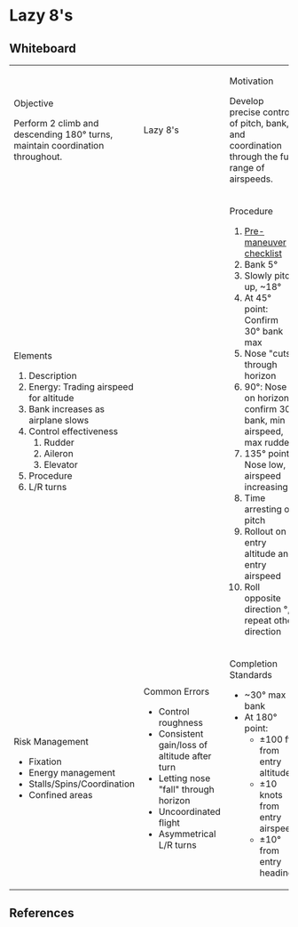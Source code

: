 # Lazy 8's

## Whiteboard

<table className="maneuver-wb">

<tr>

<td className="wb-col-1">

<label>Objective</label>

Perform 2 climb and descending 180&deg; turns, maintain coordination throughout.

</td>

<td className="wb-col-2 maneuver-title">

<label className="maneuver-label">Lazy 8's</label>

</td>

<td className="wb-col-3">

<label>Motivation</label>

Develop precise control of pitch, bank, and coordination through the full range of airspeeds.

</td>

</tr>

<tr>

<td className="wb-col-1">

<label>Elements</label>

1. Description
2. Energy: Trading airspeed for altitude
3. Bank increases as airplane slows
4. Control effectiveness
   1. Rudder
   2. Aileron
   3. Elevator
5. Procedure
6. L/R turns

</td>

<td className="wb-col-2">

</td>

<td className="wb-col-3">

<label>Procedure</label>

1. [Pre-maneuver checklist](/docs/lesson-plans/maneuvers/pre-maneuver-checklist)
2. Bank 5&deg;
3. Slowly pitch up, ~18&deg;
4. At 45&deg; point: Confirm 30&deg; bank max
5. Nose "cuts" through horizon
6. 90&deg;: Nose on horizon, confirm 30&deg; bank, min airspeed, max rudder
7. 135&deg; point: Nose low, airspeed increasing
8. Time arresting of pitch
9. Rollout on entry altitude and entry airspeed
10. Roll opposite direction &deg;, repeat other direction

</td>

</tr>

<tr>

<td className="wb-col-1">

<label>Risk Management</label>

- Fixation
- Energy management
- Stalls/Spins/Coordination
- Confined areas

</td>

<td className="wb-col-2">

<label>Common Errors</label>

- Control roughness
- Consistent gain/loss of altitude after turn
- Letting nose "fall" through horizon
- Uncoordinated flight
- Asymmetrical L/R turns

</td>

<td className="wb-col-3">

<label>Completion Standards</label>

- ~30&deg; max bank
- At 180&deg; point:
  - &pm;100 ft. from entry altitude
  - &pm;10 knots from entry airspeed
  - &pm;10&deg; from entry heading

</td>

</tr>

</table>

## References
